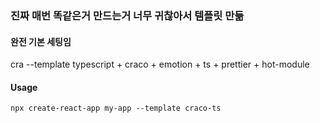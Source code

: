 ### 진짜 매번 똑같은거 만드는거 너무 귀찮아서 템플릿 만듦

#### 완전 기본 세팅임
cra --template typescript + craco + emotion + ts + prettier + hot-module

#### Usage
```shell script
npx create-react-app my-app --template craco-ts
```
